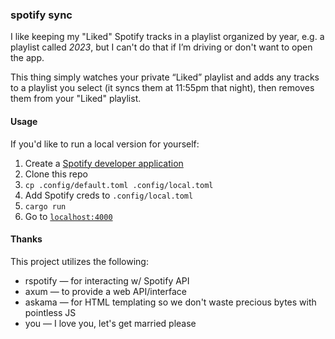 ### spotify sync

I like keeping my "Liked" Spotify tracks in a playlist organized by year, e.g. a playlist called *2023*, but I can't do that if I’m driving or don't want to open the app.

This thing simply watches your private “Liked” playlist and adds any tracks to a playlist you select (it syncs them at 11:55pm that night), then removes them from your "Liked" playlist.

#### Usage

If you'd like to run a local version for yourself:

1. Create a [Spotify developer application](https://developer.spotify.com/dashboard)
2. Clone this repo
3. `cp .config/default.toml .config/local.toml`
4. Add Spotify creds to `.config/local.toml`
5. `cargo run`
6. Go to [`localhost:4000`](http://localhost:4000)

#### Thanks

This project utilizes the following:

- rspotify — for interacting w/ Spotify API
- axum — to provide a web API/interface
- askama — for HTML templating so we don't waste precious bytes with pointless JS
- you — I love you, let's get married please

